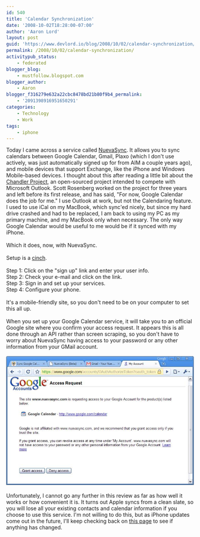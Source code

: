 ```yaml
---
id: 540
title: 'Calendar Synchronization'
date: '2008-10-02T18:28:00-07:00'
author: 'Aaron Lord'
layout: post
guid: 'https://www.devlord.io/blog/2008/10/02/calendar-synchronization/'
permalink: /2008/10/02/calendar-synchronization/
activitypub_status:
    - federated
blogger_blog:
    - mustfollow.blogspot.com
blogger_author:
    - Aaron
blogger_f316279e632a22cbc8478bd21b80f9b4_permalink:
    - '2091398916951650291'
categories:
    - Technology
    - Work
tags:
    - iphone
---
```


Today I came across a service called <a href="http://www.nuevasync.com/">NuevaSync</a>.  It allows you to sync calendars between Google Calendar, Gmail, Plaxo (which I don't use actively, was just automatically signed up for from AIM a couple years ago), and mobile devices that support Exchange, like the iPhone and Windows Mobile-based devices.  I thought about this after reading a little bit about the <a href="http://networkcultures.org/wpmu/geert/2008/09/25/interview-with-scott-rosenberg-about-dreaming-in-code/">Chandler Project</a>, an open-sourced project intended to compete with Microsoft Outlook.  Scott Rosenberg worked on the project for three years and left before its first release, and has said, "For now, Google Calendar does the job for me."  I use Outlook at work, but not the Calendaring feature.  I used to use iCal on my MacBook, which sync'ed nicely, but since my hard drive crashed and had to be replaced, I am back to using my PC as my primary machine, and my MacBook only when necessary.  The only way Google Calendar would be useful to me would be if it synced with my iPhone.<br /><br />Which it does, now, with NuevaSync.<br /><br />Setup is a <a href="http://aolsvc.merriam-webster.aol.com/dictionary/cinch">cinch</a>.<br /><br />Step 1: Click on the "sign up" link and enter your user info.<br />Step 2: Check your e-mail and click on the link.<br />Step 3: Sign in and set up your services.<br />Step 4: Configure your phone.<br /><br />It's a mobile-friendly site, so you don't need to be on your computer to set this all up.<br /><br />When you set up your Google Calendar service, it will take you to an official Google site where you confirm your access request.  It appears this is all done through an API rather than screen scraping, so you don't have to worry about NuevaSync having access to your password or any other information from your GMail account.<br /><br /><a href="/assets/img/2011/10/clip_image0021.jpg"><img src="/assets/img/2011/10/clip_image0021.jpg?w=300" border="0" alt="" /></a><br /><br />Unfortunately, I cannot go any further in this review as far as how well it works or how convenient it is.  It turns out Apple syncs from a clean slate, so you will lose all your existing contacts and calendar information if you choose to use this service.  I'm not willing to do this, but as iPhone updates come out in the future, I'll keep checking back on <a href="https://www.nuevasync.com/apple_info.html">this page</a> to see if anything has changed.<div class="blogger-post-footer"></div>